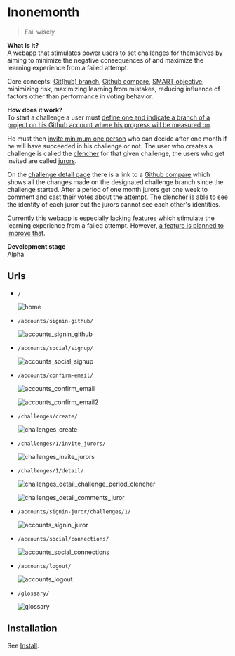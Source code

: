 Inonemonth
==========
> Fail wisely

**What is it?**   
A webapp that stimulates power users to set challenges for themselves by aiming to minimize the negative consequences of and maximize the learning experience from a failed attempt.

Core concepts: [Git(hub) branch](http://git-scm.com/book/ch3-1.html), [Github compare](https://raw.github.com/RobrechtDR/inonemonth/master/.misc/github_compare.png?token=2156349__eyJzY29wZSI6IlJhd0Jsb2I6Um9icmVjaHREUi9pbm9uZW1vbnRoL21hc3Rlci8ubWlzYy9naXRodWJfY29tcGFyZS5wbmciLCJleHBpcmVzIjoxMzk0NjMzMDA3fQ%3D%3D--96449f1bdcfcc75962dd666345fddd24fd603d2f), [SMART objective](http://en.wikipedia.org/wiki/SMART_criteria#Developing_SMART_goals), minimizing risk, maximizing learning from mistakes, reducing influence of factors other than performance in voting behavior. 

**How does it work?**  
To start a challenge a user must [define one and indicate a branch of a project 
on his Github account where his progress will be measured on](https://raw.github.com/RobrechtDR/inonemonth/master/.misc/challenges_create.png?token=2156349__eyJzY29wZSI6IlJhd0Jsb2I6Um9icmVjaHREUi9pbm9uZW1vbnRoL21hc3Rlci8ubWlzYy9jaGFsbGVuZ2VzX2NyZWF0ZS5wbmciLCJleHBpcmVzIjoxMzk0NjM3MjY3fQ%3D%3D--5963dec884bb359c9da8ea99a6cfe8b043fc5288). 

He must then [invite minimum one person](https://raw.github.com/RobrechtDR/inonemonth/master/.misc/challenges_invite_jurors.png?token=2156349__eyJzY29wZSI6IlJhd0Jsb2I6Um9icmVjaHREUi9pbm9uZW1vbnRoL21hc3Rlci8ubWlzYy9jaGFsbGVuZ2VzX2ludml0ZV9qdXJvcnMucG5nIiwiZXhwaXJlcyI6MTM5NDYzNzMyOX0%3D--9bb2ef5d817198c3e445938baecae4983e332c9a) who can decide after one month if he will have succeeded in his challenge or not. 
The user who creates a challenge is called the [clencher](https://inonemonth.herokuapp.com/glossary/#clencher) for that given challenge, the users 
who get invited are called [jurors](https://inonemonth.herokuapp.com/glossary/#juror).

On the [challenge detail page](https://raw.github.com/RobrechtDR/inonemonth/master/.misc/challenges_detail_challenge_period_clencher.png?token=2156349__eyJzY29wZSI6IlJhd0Jsb2I6Um9icmVjaHREUi9pbm9uZW1vbnRoL21hc3Rlci8ubWlzYy9jaGFsbGVuZ2VzX2RldGFpbF9jaGFsbGVuZ2VfcGVyaW9kX2NsZW5jaGVyLnBuZyIsImV4cGlyZXMiOjEzOTQ2Mzc0MDl9--0b0e0b189b73ea403cc0a2ec2828120a18d6b802) there is a link to a [Github compare](https://raw.github.com/RobrechtDR/inonemonth/master/.misc/github_compare.png?token=2156349__eyJzY29wZSI6IlJhd0Jsb2I6Um9icmVjaHREUi9pbm9uZW1vbnRoL21hc3Rlci8ubWlzYy9naXRodWJfY29tcGFyZS5wbmciLCJleHBpcmVzIjoxMzk0NjMzMDA3fQ%3D%3D--96449f1bdcfcc75962dd666345fddd24fd603d2f) which shows all the changes made on the designated challenge 
branch since the challenge started. After a period of one month jurors get one week to comment and cast their votes about the attempt. The clencher is able to see the identity of each juror but the jurors cannot see each other's identities.

Currently this webapp is especially lacking features which stimulate 
the learning experience from a failed attempt. However, [a feature is 
planned to improve that](https://github.com/RobrechtDR/inonemonth/blob/master/TODO.rst#likely-coming-in-future-releases).

**Development stage**  
Alpha


Urls
----

* `/`

  ![home](https://raw.github.com/RobrechtDR/inonemonth/master/.misc/home.png?token=2156349__eyJzY29wZSI6IlJhd0Jsb2I6Um9icmVjaHREUi9pbm9uZW1vbnRoL21hc3Rlci8ubWlzYy9ob21lLnBuZyIsImV4cGlyZXMiOjEzOTQ2MzA1Njh9--27c43648f4ba3e8d6fa47e30415d7be18355af8d)


* `/accounts/signin-github/`

  ![accounts_signin_github](https://raw.github.com/RobrechtDR/inonemonth/master/.misc/accounts_signin_github.png?token=2156349__eyJzY29wZSI6IlJhd0Jsb2I6Um9icmVjaHREUi9pbm9uZW1vbnRoL21hc3Rlci8ubWlzYy9hY2NvdW50c19zaWduaW5fZ2l0aHViLnBuZyIsImV4cGlyZXMiOjEzOTQ2MzA2NjF9--3aac4ec75cc47e05e1805cc7d9745e25878f6b15)


* `/accounts/social/signup/`

  ![accounts_social_signup](https://raw.github.com/RobrechtDR/inonemonth/master/.misc/accounts_social_signup.png?token=2156349__eyJzY29wZSI6IlJhd0Jsb2I6Um9icmVjaHREUi9pbm9uZW1vbnRoL21hc3Rlci8ubWlzYy9hY2NvdW50c19zb2NpYWxfc2lnbnVwLnBuZyIsImV4cGlyZXMiOjEzOTQ2MzE2ODZ9--a21f8ea9a30fd18b5268b703b54ba242ab6faf8d)


* `/accounts/confirm-email/`

  ![accounts_confirm_email](https://raw.github.com/RobrechtDR/inonemonth/master/.misc/accounts_confirm_email.png?token=2156349__eyJzY29wZSI6IlJhd0Jsb2I6Um9icmVjaHREUi9pbm9uZW1vbnRoL21hc3Rlci8ubWlzYy9hY2NvdW50c19jb25maXJtX2VtYWlsLnBuZyIsImV4cGlyZXMiOjEzOTQ2MzEyNDl9--0cda55b3e6ffd10c6e43ac66cbaae911c40ee9ee)

  ![accounts_confirm_email2](https://raw.github.com/RobrechtDR/inonemonth/master/.misc/accounts_confirm_email2.png?token=2156349__eyJzY29wZSI6IlJhd0Jsb2I6Um9icmVjaHREUi9pbm9uZW1vbnRoL21hc3Rlci8ubWlzYy9hY2NvdW50c19jb25maXJtX2VtYWlsMi5wbmciLCJleHBpcmVzIjoxMzk0NjMxNDI2fQ%3D%3D--b0990b031cebbc5cb16ed2c5df765401c7c59293)


* `/challenges/create/`

  ![challenges_create](https://raw.github.com/RobrechtDR/inonemonth/master/.misc/challenges_create.png?token=2156349__eyJzY29wZSI6IlJhd0Jsb2I6Um9icmVjaHREUi9pbm9uZW1vbnRoL21hc3Rlci8ubWlzYy9jaGFsbGVuZ2VzX2NyZWF0ZS5wbmciLCJleHBpcmVzIjoxMzk0NjMwNzQzfQ%3D%3D--3074106a7011e4815880d68b96a14915f2576bdc)


* `/challenges/1/invite_jurors/`

  ![challenges_invite_jurors](https://raw.github.com/RobrechtDR/inonemonth/master/.misc/challenges_invite_jurors.png?token=2156349__eyJzY29wZSI6IlJhd0Jsb2I6Um9icmVjaHREUi9pbm9uZW1vbnRoL21hc3Rlci8ubWlzYy9jaGFsbGVuZ2VzX2ludml0ZV9qdXJvcnMucG5nIiwiZXhwaXJlcyI6MTM5NDYzMDgzMX0%3D--58cfd74bd95cf115e7967af999caff639f246c45)


* `/challenges/1/detail/`

  ![challenges_detail_challenge_period_clencher](https://raw.github.com/RobrechtDR/inonemonth/master/.misc/challenges_detail_challenge_period_clencher.png?token=2156349__eyJzY29wZSI6IlJhd0Jsb2I6Um9icmVjaHREUi9pbm9uZW1vbnRoL21hc3Rlci8ubWlzYy9jaGFsbGVuZ2VzX2RldGFpbF9jaGFsbGVuZ2VfcGVyaW9kX2NsZW5jaGVyLnBuZyIsImV4cGlyZXMiOjEzOTQ2MzA4OTh9--2bbc8287be12ae25f4f2b6f812996530748c34f1)

  ![challenges_detail_comments_juror](https://raw.github.com/RobrechtDR/inonemonth/master/.misc/challenges_detail_comments_juror.png?token=2156349__eyJzY29wZSI6IlJhd0Jsb2I6Um9icmVjaHREUi9pbm9uZW1vbnRoL21hc3Rlci8ubWlzYy9jaGFsbGVuZ2VzX2RldGFpbF9jb21tZW50c19qdXJvci5wbmciLCJleHBpcmVzIjoxMzk0NjMwOTAwfQ%3D%3D--a833791ff20e0a059b886eb4d2d08afdd681ad31)


* `/accounts/signin-juror/challenges/1/`

  ![accounts_signin_juror](https://raw.github.com/RobrechtDR/inonemonth/master/.misc/accounts_signin_juror.png?token=2156349__eyJzY29wZSI6IlJhd0Jsb2I6Um9icmVjaHREUi9pbm9uZW1vbnRoL21hc3Rlci8ubWlzYy9hY2NvdW50c19zaWduaW5fanVyb3IucG5nIiwiZXhwaXJlcyI6MTM5NDYzMTc3MX0%3D--69ad081a6fe89ebdc3819ccea2cdb68585a1f1ae)


* `/accounts/social/connections/`

  ![accounts_social_connections](https://raw.github.com/RobrechtDR/inonemonth/master/.misc/accounts_social_connections.png?token=2156349__eyJzY29wZSI6IlJhd0Jsb2I6Um9icmVjaHREUi9pbm9uZW1vbnRoL21hc3Rlci8ubWlzYy9hY2NvdW50c19zb2NpYWxfY29ubmVjdGlvbnMucG5nIiwiZXhwaXJlcyI6MTM5NDYzMTUzOX0%3D--d0cff527f3aed1b15eb23159c6c353cab1bd6f63)


* `/accounts/logout/`

  ![accounts_logout](https://raw.github.com/RobrechtDR/inonemonth/master/.misc/accounts_logout.png?token=2156349__eyJzY29wZSI6IlJhd0Jsb2I6Um9icmVjaHREUi9pbm9uZW1vbnRoL21hc3Rlci8ubWlzYy9hY2NvdW50c19sb2dvdXQucG5nIiwiZXhwaXJlcyI6MTM5NDYzMTQ1OH0%3D--6ac829fea4e8a50e813ac078262f05fc53c7c595)

* `/glossary/`

  ![glossary](https://raw.github.com/RobrechtDR/inonemonth/master/.misc/glossary.png?token=2156349__eyJzY29wZSI6IlJhd0Jsb2I6Um9icmVjaHREUi9pbm9uZW1vbnRoL21hc3Rlci8ubWlzYy9nbG9zc2FyeS5wbmciLCJleHBpcmVzIjoxMzk0NjMxMTE1fQ%3D%3D--28e196bf0bb42562a6bf10539d678316b46e1041)


Installation
------------
See [Install](https://github.com/RobrechtDR/inonemonth/blob/master/INSTALL.markdown).
